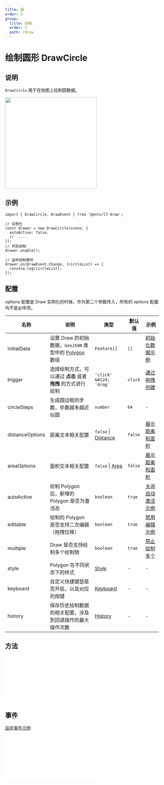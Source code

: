 ```yaml
---
title: 圆
order: 5
group:
  title: 绘制
  order: 1
  path: /draw
---
```


# 绘制圆形 DrawCircle

## 说明

`DrawCircle` 用于在地图上绘制圆数据。

<img src="https://gw.alipayobjects.com/mdn/rms_2591f5/afts/img/A*yTQwS6d0RngAAAAAAAAAAAAAARQnAQ" width="300" />

## 示例

```tsx | pure
import { DrawCircle, DrawEvent } from '@antv/l7-draw';

// 实例化
const drawer = new DrawCircle(scene, {
  autoActive: false,
  //  ....
});
// 开启绘制
drawer.enable();

// 监听绘制事件
drawer.on(DrawEvent.Change, (circleList) => {
  console.log(circleList);
});
```

## 配置

options 配置是 Draw 实例化的时候，作为第二个参数传入，所有的 options 配置均不是必传项。

| 名称            | 说明                                                                                                                 | 类型                                                 | 默认值  | 示例                                                      |
| --------------- | -------------------------------------------------------------------------------------------------------------------- | ---------------------------------------------------- | ------- | --------------------------------------------------------- |
| initialData     | 设置 Draw 的初始数据，`GeoJSON` 类型中的 [Polygon](https://datatracker.ietf.org/doc/html/rfc7946#section-3.1.6) 数组 | `Feature[]`                                          | `[]`    | [初始化数据示例](/example/circle/initial-data)            |
| trigger         | 选择绘制方式，可以通过 **点击** 或者 **拖拽** 的方式进行绘制                                                         | `'click' &#124; 'drag'`                              | `click` | [通过拖拽创建](/example/circle/create-by-drag)            |
| circleSteps     | 生成圆边框的步数，步数越多越近似圆                                                                                   | `number`                                             | `64`    | -                                                         |
| distanceOptions | 距离文本相关配置                                                                                                     | `false` &#124; [Distance](/docs/super/distance#配置) | `false` | [展示距离和面积](/example/circle/area)                    |
| areaOptions     | 面积文本相关配置                                                                                                     | `false` &#124; [Area](/docs/super/area#配置)         | `false` | [展示距离和面积](/example/circle/area)                    |
| autoActive      | 绘制 Polygon 后，新增的 Polygon 是否为激活态                                                                         | `boolean`                                            | `true`  | [关闭自动激活示例](/example/circle/auto-active)           |
| editable        | 绘制的 Polygon 是否支持二次编辑（拖拽位移）                                                                          | `boolean`                                            | `true`  | [禁用编辑示例](/example/circle/editable)                  |
| multiple        | Draw 是否支持绘制多个绘制物                                                                                          | `boolean`                                            | `true`  | [禁止绘制多个](/example/circle/multiple#始终最多绘制一个) |
| style           | Polygon 在不同状态下的样式                                                                                           | [Style](/docs/super/style#配置)                      | -       | -                                                         |
| keyboard        | 自定义快捷键瑟是否开启，以及对应的按键                                                                               | [Keyboard](/docs/super/keyboard#配置)                | -       | -                                                         |
| history         | 保存历史绘制数据的相关配置，涉及到回退操作的最大操作次数                                                             | [History](/docs/super/history#配置)                  | -       | -                                                         |

## 方法

<embed src="../method.md"></embed>

## 事件

[监听事件示例](/example/circle/event)

<embed src="../event.md"></embed>

